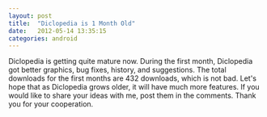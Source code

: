 ```yaml
---
layout: post
title:  "Diclopedia is 1 Month Old"
date:   2012-05-14 13:35:15
categories: android
---
```


Diclopedia is getting quite mature now. During the first month, Diclopedia got better graphics, bug fixes, history, and suggestions. The total downloads for the first months are 432 downloads, which is not bad. Let's hope that as Diclopedia grows older, it will have much more features. If you would like to share your ideas with me, post them in the comments. Thank you for your cooperation.